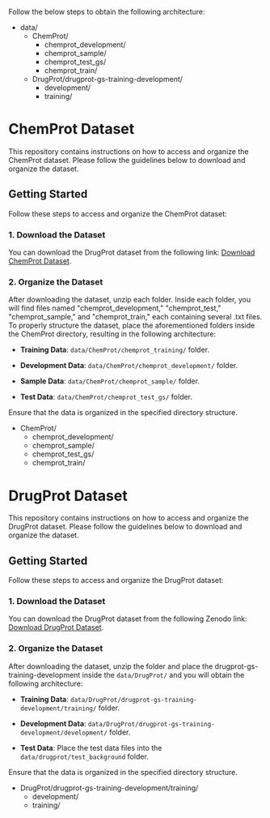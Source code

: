 Follow the below steps to obtain the following architecture:

- data/
    - ChemProt/
        - chemprot_development/
        - chemprot_sample/
        - chemprot_test_gs/
        - chemprot_train/
    - DrugProt/drugprot-gs-training-development/
        - development/
        - training/

# ChemProt Dataset

This repository contains instructions on how to access and organize the ChemProt dataset. Please follow the guidelines below to download and organize the dataset.

## Getting Started

Follow these steps to access and organize the ChemProt dataset:

### 1. Download the Dataset

You can download the DrugProt dataset from the following link: [Download ChemProt Dataset](https://biocreative.bioinformatics.udel.edu/news/corpora/chemprot-corpus-biocreative-vi/).

### 2. Organize the Dataset

After downloading the dataset, unzip each folder. Inside each folder, you will find files named "chemprot_development," "chemprot_test," "chemprot_sample," and "chemprot_train," each containing several .txt files. To properly structure the dataset, place the aforementioned folders inside the ChemProt directory, resulting in the following architecture:

- **Training Data**: `data/ChemProt/chemprot_training/` folder.

- **Development Data**: `data/ChemProt/chemprot_development/` folder.

- **Sample Data**: `data/ChemProt/chemprot_sample/` folder.

- **Test Data**: `data/ChemProt/chemprot_test_gs/` folder.

Ensure that the data is organized in the specified directory structure.

- ChemProt/
    - chemprot_development/
    - chemprot_sample/
    - chemprot_test_gs/
    - chemprot_train/


# DrugProt Dataset

This repository contains instructions on how to access and organize the DrugProt dataset. Please follow the guidelines below to download and organize the dataset.

## Getting Started

Follow these steps to access and organize the DrugProt dataset:

### 1. Download the Dataset

You can download the DrugProt dataset from the following Zenodo link: [Download DrugProt Dataset](https://zenodo.org/record/5042151#.YNwojm7tbzA).

### 2. Organize the Dataset

After downloading the dataset, unzip the folder and place the drugprot-gs-training-development inside the `data/DrugProt/` and you will obtain the following architecture:

- **Training Data**: `data/DrugProt/drugprot-gs-training-development/training/` folder.

- **Development Data**: `data/DrugProt/drugprot-gs-training-development/development/` folder.

- **Test Data**: Place the test data files into the `data/drugprot/test_background` folder.

Ensure that the data is organized in the specified directory structure.

- DrugProt/drugprot-gs-training-development/training/
    - development/
    - training/